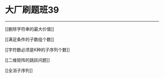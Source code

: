 # 大厂刷题班39

---

[[删除字符串的最大价值]]

[[满足条件的子数组个数]]  

[[字符数必须是K种的子序列个数]]  

[[二维矩阵的跳跃问题]]  

[[全消子序列]]  
